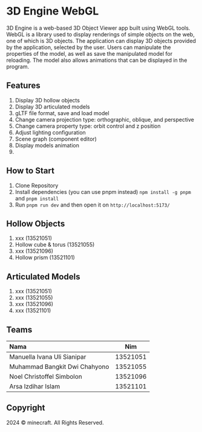# 3D Engine WebGL

3D Engine is a web-based 3D Object Viewer app built using WebGL tools. WebGL is a library used to display renderings of simple objects on the web, one of which is 3D objects. The application can display 3D objects provided by the application, selected by the user. Users can manipulate the properties of the model, as well as save the manipulated model for reloading. The model also allows animations that can be displayed in the program.

## Features

1. Display 3D hollow objects
2. Display 3D articulated models
3. gLTF file format, save and load model
4. Change camera projection type: orthographic, oblique, and perspective
5. Change camera property type: orbit control and z position
6. Adjust lighting configuration
7. Scene graph (component editor)
8. Display models animation
9. 

## How to Start

1. Clone Repository
2. Install dependencies (you can use pnpm instead) ```npm install -g pnpm``` and ```pnpm install```
3. Run ```pnpm run dev``` and then open it on ```http://localhost:5173/```

## Hollow Objects

1. xxx (13521051)
2. Hollow cube & torus (13521055)
3. xxx (13521096)
4. Hollow prism (13521101)

## Articulated Models

1. xxx (13521051)
2. xxx (13521055)
3. xxx (13521096)
4. xxx (13521101)

## Teams

| Nama                           | Nim      |
| :----------------------------- | :------: |
| Manuella Ivana Uli Sianipar    | 13521051 |
| Muhammad Bangkit Dwi Chahyono  | 13521055 |
| Noel Christoffel Simbolon      | 13521096 |
| Arsa Izdihar Islam             | 13521101 |

## Copyright
2024 © minecraft. All Rights Reserved.
